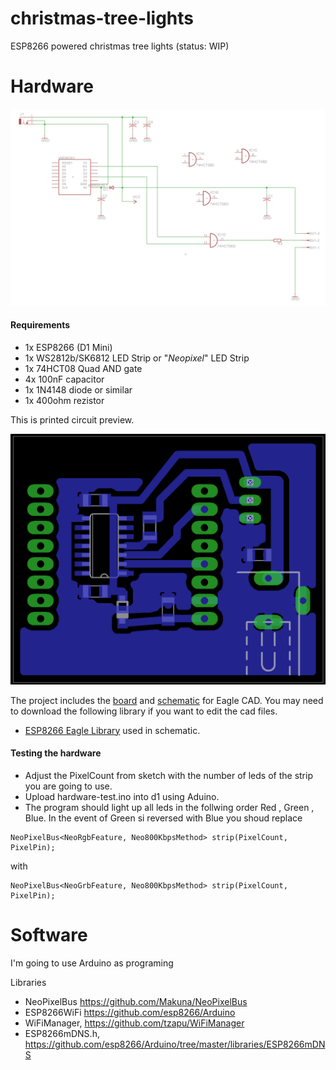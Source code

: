 # christmas-tree-lights
ESP8266 powered christmas tree lights (status: WIP)

Hardware
========

![Schematic](/images/schematic.png?raw=true)

#### Requirements
 * 1x ESP8266 (D1 Mini) 
 * 1x WS2812b/SK6812 LED Strip or "_Neopixel_" LED Strip
 * 1x 74HCT08 Quad AND gate 
 * 4x 100nF capacitor
 * 1x 1N4148 diode or similar
 * 1x 400ohm rezistor

This is printed circuit preview.  

![Printed Circuit ](/images/components.png?raw=true)

The project includes the [board](/eagle/schematic.brd) and [schematic](/eagle/schematic.sch) for Eagle CAD. You may 
need to download the following library if you want to edit the cad files.

 * [ESP8266 Eagle Library](https://github.com/wvanvlaenderen/ESP8266-Eagle_Library) used in schematic.

#### Testing the hardware
* Adjust the PixelCount from sketch with the number of leds of the strip you are going to use. 
* Upload hardware-test.ino into d1 using Aduino.
* The program should light up all leds in the follwing order Red , Green , Blue. In the event of Green si reversed with
 Blue you shoud replace  
```
NeoPixelBus<NeoRgbFeature, Neo800KbpsMethod> strip(PixelCount, PixelPin);
```
with 
```
NeoPixelBus<NeoGrbFeature, Neo800KbpsMethod> strip(PixelCount, PixelPin);
```

Software
========
I'm going to use Arduino as programing 

Libraries
  * NeoPixelBus https://github.com/Makuna/NeoPixelBus
  * ESP8266WiFi https://github.com/esp8266/Arduino
  * WiFiManager, https://github.com/tzapu/WiFiManager
  * ESP8266mDNS.h, https://github.com/esp8266/Arduino/tree/master/libraries/ESP8266mDNS


 
 